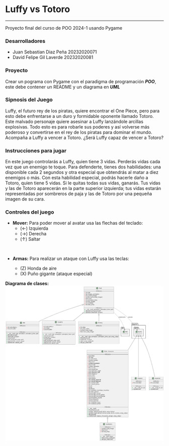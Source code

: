 Luffy vs Totoro
=====
------

Proyecto final del curso de POO 2024-1 usando Pygame 

### Desarrolladores
* Juan Sebastian Diaz Peña 20232020071 
* David Felipe Gil Laverde 20232020081

### Proyecto
Crear un pograma con Pygame con el paradigma de programación *__POO__*, este debe contener un README y un diagrama en *__UML__*

### Sipnosis del Juego
Luffy, el futuro rey de los piratas, quiere encontrar el One Piece, pero para esto debe enfrentarse a un duro y formidable oponente llamado Totoro. Este malvado personaje quiere asesinar a Luffy lanzándole arcillas explosivas. Todo esto es para robarle sus poderes y así volverse más poderoso y convertirse en el rey de los piratas para dominar el mundo. Acompaña a Luffy a vencer a Totoro. ¿Será Luffy capaz de vencer a Totoro?

### Instrucciones para jugar
En este juego controlarás a Luffy, quien tiene 3 vidas. Perderás vidas cada vez que un enemigo te toque. Para defenderte, tienes dos habilidades: una disponible cada 2 segundos y otra especial que obtendrás al matar a diez enemigos o más. Con esta habilidad especial, podrás hacerle daño a Totoro, quien tiene 5 vidas. Si le quitas todas sus vidas, ganarás. Tus vidas y las de Totoro aparecerán en la parte superior izquierda; tus vidas estarán representadas por sombreros de paja y las de Totoro por una pequeña imagen de su cara.

### Controles del juego
* __Mover:__
Para poder mover al avatar usa las flechas del teclado: 
    - (←) Izquierda
    - (→) Derecha
    - (↑) Saltar
<br>

* __Armas:__
Para realizar un ataque con Luffy usa las teclas:

    - (Z) Honda de aire
    - (X) Puño gigante (ataque especial)


__Diagrama de clases:__
![Diagrama de clases](/out/diagramaClases/clasesII.png)